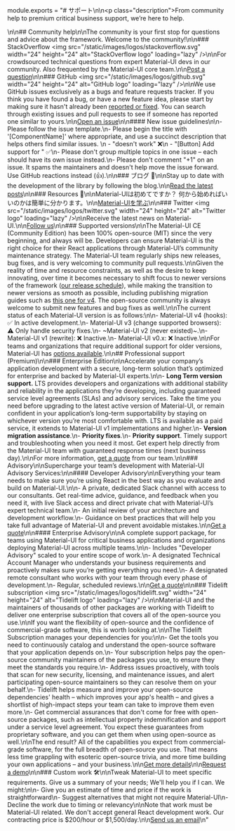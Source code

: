 module.exports = "# サポート\n\n<p class=\"description\">From community help to premium critical business support, we’re here to help.</p>\n\n## Community help\n\nThe community is your first stop for questions and advice about the framework. Welcome to the community!\n\n### StackOverflow <img src=\"/static/images/logos/stackoverflow.svg\" width=\"24\" height=\"24\" alt=\"StackOverflow logo\" loading=\"lazy\" />\n\nFor crowdsourced technical questions from expert Material-UI devs in our community. Also frequented by the Material-UI core team.\n\n[Post a question](https://stackoverflow.com/questions/tagged/material-ui)\n\n### GitHub <img src=\"/static/images/logos/github.svg\" width=\"24\" height=\"24\" alt=\"GitHub logo\" loading=\"lazy\" />\n\nWe use GitHub issues exclusively as a bugs and feature requests tracker. If you think you have found a bug, or have a new feature idea, please start by making sure it hasn't already been [reported or fixed](https://github.com/Foso/material-ui/issues?utf8=%E2%9C%93&q=is%3Aopen+is%3Aclosed). You can search through existing issues and pull requests to see if someone has reported one similar to yours.\n\n[Open an issue](https://github.com/Foso/material-ui/issues/new/choose)\n\n#### New issue guidelines\n\n- Please follow the issue template.\n- Please begin the title with '[ComponentName]' where appropriate, and use a succinct description that helps others find similar issues. \n  - \"doesn't work\" ❌\n  - \"[Button] Add support for <some feature>\" ✅\n- Please don't group multiple topics in one issue – each should have its own issue instead.\n- Please don't comment \"+1\" on an issue. It spams the maintainers and doesn't help move the issue forward. Use GitHub reactions instead (👍).\n\n### ブログ 📝\n\nStay up to date with the development of the library by following the blog.\n\n[Read the latest posts](https://medium.com/material-ui/)\n\n### Resources 📖\n\nMaterial-UIは初めてですか？ 何から始めればいいのかは簡単に分かります。\n\n[Material-UIを学ぶ](/getting-started/learn/)\n\n### Twitter <img src=\"/static/images/logos/twitter.svg\" width=\"24\" height=\"24\" alt=\"Twitter logo\" loading=\"lazy\" />\n\nReceive the latest news on Material-UI.\n\n[Follow us](https://twitter.com/MaterialUI)\n\n### Supported versions\n\nThe Material-UI CE (Community Edition) has been 100% open-source (MIT) since the very beginning, and always will be. Developers can ensure Material-UI is the right choice for their React applications through Material-UI’s community maintenance strategy. The Material-UI team regularly ships new releases, bug fixes, and is very welcoming to community pull requests.\n\nGiven the reality of time and resource constraints, as well as the desire to keep innovating, over time it becomes necessary to shift focus to newer versions of the framework ([our release schedule](https://material-ui.com/versions/#release-frequency)), while making the transition to newer versions as smooth as possible, including publishing migration guides such as [this one for v4](/guides/migration-v3/). The open-source community is always welcome to submit new features and bug fixes as well.\n\nThe current status of each Material-UI version is as follows:\n\n- Material-UI v4 (hooks): ✅ In active development.\n- Material-UI v3 (change supported browsers): ⚠️ Only handle security fixes.\n- ~Material-UI v2 (never existed)~.\n- Material-UI v1 (rewrite): ❌ Inactive.\n- Material-UI v0.x: ❌ Inactive.\n\nFor teams and organizations that require additional support for older versions, Material-UI has [options available](#enterprise).\n\n## Professional support (Premium)\n\n### Enterprise Edition\n\nAccelerate your company’s application development with a secure, long-term solution that’s optimized for enterprise and backed by Material-UI experts.\n\n- **Long Term version support.** LTS provides developers and organizations with additional stability and reliability in the applications they’re developing, including guaranteed service level agreements (SLAs) and advisory services. Take the time you need before upgrading to the latest active version of Material-UI, or remain confident in your application’s long-term supportability by staying on whichever version you’re most comfortable with. LTS is available as a paid service, it extends to Material-UI v1 implementations and higher.\n- **Version migration assistance**.\n- **Priority fixes**.\n- **Priority support**. Timely support and troubleshooting when you need it most. Get expert help directly from the Material-UI team with guaranteed response times (next business day).\n\nFor more information, [get a quote](mailto:enterprise@material-ui.com) from our team.\n\n### Advisory\n\nSupercharge your team’s development with Material-UI Advisory Services:\n\n#### Developer Advisory\n\nEverything your team needs to make sure you’re using React in the best way as you evaluate and build on Material-UI.\n\n- A private, dedicated Slack channel with access to our consultants. Get real-time advice, guidance, and feedback when you need it, with live Slack access and direct private chat with Material-UI’s expert technical team.\n- An initial review of your architecture and development workflow.\n- Guidance on best practices that will help you take full advantage of Material-UI and prevent avoidable mistakes.\n\n[Get a quote](mailto:advisory@material-ui.com)\n\n#### Enterprise Advisory\n\nA complete support package, for teams using Material-UI for critical business applications and organizations deploying Material-UI across multiple teams.\n\n- Includes \"Developer Advisory\" scaled to your entire scope of work.\n- A designated Technical Account Manager who understands your business requirements and proactively makes sure you’re getting everything you need.\n- A designated remote consultant who works with your team through every phase of development.\n- Regular, scheduled reviews.\n\n[Get a quote](mailto:advisory@material-ui.com)\n\n### Tidelift subscription <img src=\"/static/images/logos/tidelift.svg\" width=\"24\" height=\"24\" alt=\"Tidelift logo\" loading=\"lazy\" />\n\nMaterial-UI and the maintainers of thousands of other packages are working with Tidelift to deliver one enterprise subscription that covers all of the open-source you use.\n\nIf you want the flexibility of open-source and the confidence of commercial-grade software, this is worth looking at.\n\nThe Tidelift Subscription manages your dependencies for you:\n\n- Get the tools you need to continuously catalog and understand the open-source software that your application depends on.\n- Your subscription helps pay the open-source community maintainers of the packages you use, to ensure they meet the standards you require.\n- Address issues proactively, with tools that scan for new security, licensing, and maintenance issues, and alert participating open-source maintainers so they can resolve them on your behalf.\n- Tidelift helps measure and improve your open-source dependencies' health – which improves your app's health – and gives a shortlist of high-impact steps your team can take to improve them even more.\n- Get commercial assurances that don't come for free with open-source packages, such as intellectual property indemnification and support under a service level agreement. You expect these guarantees from proprietary software, and you can get them when using open-source as well.\n\nThe end result? All of the capabilities you expect from commercial-grade software, for the full breadth of open-source you use. That means less time grappling with esoteric open-source trivia, and more time building your own applications – and your business.\n\n[Get more details](https://tidelift.com/subscription/pkg/npm-material-ui?utm_source=material_ui&utm_medium=referral&utm_campaign=enterprise)\n\n[Request a demo](https://tidelift.com/subscription/request-a-demo?utm_source=material_ui&utm_medium=referral&utm_campaign=enterprise)\n\n### Custom work 🛠\n\nTweak Material-UI to meet specific requirements. Give us a summary of your needs; We'll help you if I can. We might:\n\n- Give you an estimate of time and price if the work is straightforward\n- Suggest alternatives that might not require Material-UI\n- Decline the work due to timing or relevancy\n\nNote that work must be Material-UI related. We don't accept general React development work. Our contracting price is $200/hour or $1,500/day.\n\n[Send us an email](mailto:custom-work@material-ui.com)\n"